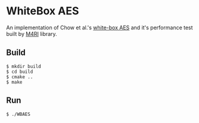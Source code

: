 # WhiteBox AES

An implementation of Chow et al.'s [white-box AES](https://link.springer.com/chapter/10.1007/3-540-36492-7_17) and it's performance test built by [M4RI](https://bitbucket.org/malb/m4ri.git) library.

## Build

```
$ mkdir build
$ cd build
$ cmake ..
$ make
```

## Run

```
$ ./WBAES
```